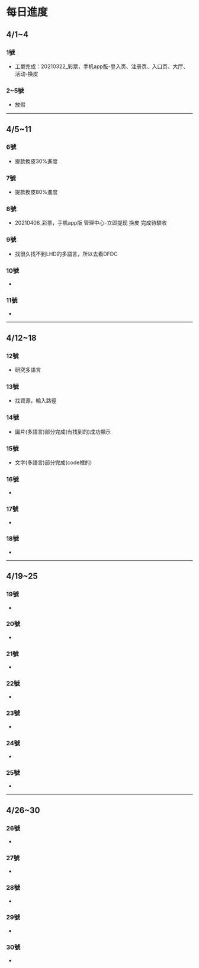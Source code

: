 # 每日進度

## 4/1~4

### 1號
- 工單完成：20210322_彩票，手机app版-登入页、注册页、入口页、大厅、活动-换皮
### 2~5號
- 放假
---

## 4/5~11
### 6號
- 提款換皮30%進度

### 7號
- 提款換皮80%進度

### 8號
- 20210406_彩票，手机app版 管理中心-立即提现 换皮 完成待驗收

### 9號
- 找很久找不到LHD的多語言，所以去看DFDC

### 10號
- 

### 11號
- 
---

## 4/12~18

### 12號
- 研究多語言

### 13號
- 找資源，輸入路徑

### 14號
- 圖片(多語言)部分完成(有找到的)成功顯示

### 15號
- 文字(多語言)部分完成(code裡的)

### 16號
- 

### 17號
- 

### 18號
- 

---

## 4/19~25

### 19號
- 

### 20號
- 

### 21號
- 

### 22號
- 

### 23號
- 

### 24號
- 

### 25號
- 
---

## 4/26~30

### 26號
- 

### 27號
- 

### 28號
- 

### 29號
- 

### 30號
- 